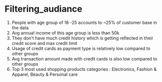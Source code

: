 # Filtering_audiance
1. People with age group of 18 -25 accounts to ~25% of customer base in the data
2. Avg annual income of this age group is less than 50k
3. They don't have much credit history which is getting reflected in their credit score and max credit limit 
4. Usage of credit cards as payment type is relatively low compared to other groups
5. Avg transaction amount made with credit cards is also low compared to other groups
5. Top 3 most used shopping products categories  : Electronics, Fashion & Apparel, Beauty & Personal care
